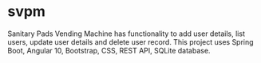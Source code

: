 # svpm

Sanitary Pads Vending Machine</b> has functionality to add user details, list users, update user details and delete user record.
This project uses Spring Boot, Angular 10, Bootstrap, CSS, REST API, SQLite database.
